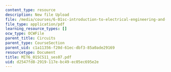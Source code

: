 ```yaml
---
content_type: resource
description: New file Upload
file: /media/courses/6-01sc-introduction-to-electrical-engineering-and-computer-science-i-spring-2011/d2547fd82919117ebc49ec05ec695e2e_MIT6_01SCS11_ses07.pdf
file_type: application/pdf
learning_resource_types: []
ocw_type: OCWFile
parent_title: Circuits
parent_type: CourseSection
parent_uid: c1a11356-f20d-61ec-dbf3-85a0ade29169
resourcetype: Document
title: MIT6_01SCS11_ses07.pdf
uid: d2547fd8-2919-117e-bc49-ec05ec695e2e
---
```

